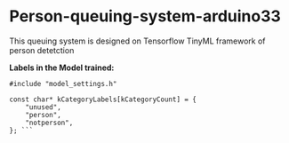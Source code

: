 # Person-queuing-system-arduino33
This queuing system is designed on Tensorflow TinyML framework of person detetction

**Labels in the Model trained:**

```
#include "model_settings.h"

const char* kCategoryLabels[kCategoryCount] = {
    "unused",
    "person",
    "notperson",
}; ```
